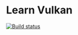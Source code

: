 # Learn Vulkan

[![Build status](https://github.com/cpp-gamedev/learn-vulkan/actions/workflows/ci.yml/badge.svg)](https://github.com/cpp-gamedev/learn-vulkan/actions/workflows/ci.yml)
